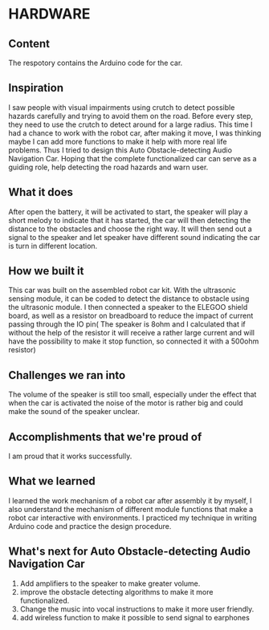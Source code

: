 # HARDWARE
## Content
The respotory contains the Arduino code for the car.
## Inspiration
I saw people with visual impairments using crutch to detect possible hazards carefully and trying to avoid them on the road. Before every step, they need to use the crutch to detect around for a large radius. This time I had a chance to work with the robot car, after making it move, I was thinking maybe I can add more functions to make it help with more real life problems. Thus I tried to design this Auto Obstacle-detecting Audio Navigation Car. Hoping that the complete functionalized car can serve as a guiding role, help detecting the road hazards and warn user. 

## What it does
After open the battery, it will be activated to start, the speaker will play a short melody to indicate that it has started, the car will then detecting the distance to the obstacles and choose the right way. It will then send out a signal to the speaker and let speaker have different sound indicating the car is turn in different location.
## How we built it
This car was built on the assembled robot car kit. With the ultrasonic sensing module, it can be coded to detect the distance to obstacle using the ultrasonic module. I then connected a speaker to the ELEGOO shield board, as well as a resistor on breadboard to reduce the impact of current passing through the IO pin( The speaker is 8ohm and I calculated that if without the help of the resistor it will receive a rather large current and will have the possibility to make it stop function, so connected it with a 500ohm resistor)
## Challenges we ran into
The volume of the speaker is still too small, especially under the effect that when the car is activated the noise of the motor is rather big and could make the sound of the speaker unclear. 
## Accomplishments that we're proud of
I am proud that it works successfully. 
## What we learned
I learned the work mechanism of a robot car after assembly it by myself, I also understand the mechanism of different module functions that make a robot car interactive with environments. I practiced my technique in writing Arduino code and practice the design procedure. 
## What's next for Auto Obstacle-detecting Audio Navigation Car
1. Add amplifiers to the speaker to make greater volume. 
2. improve the obstacle detecting algorithms to make it more functionalized.
3. Change the music into vocal instructions to make it more user friendly.
4. add wireless function to make it possible to send signal to earphones
